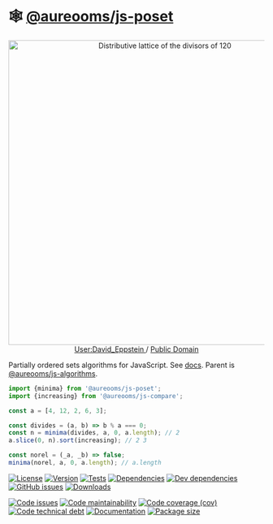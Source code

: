 :spider_web: [@aureooms/js-poset](https://make-github-pseudonymous-again.github.io/js-poset)
==

<p align="center">
<a href="https://commons.wikimedia.org/wiki/File:Birkhoff120.svg">
<img alt="Distributive lattice of the divisors of 120" src="https://upload.wikimedia.org/wikipedia/commons/7/7c/Birkhoff120.svg" width="600">
</a><br/>
<a href="https://en.wikipedia.org/wiki/User:David_Eppstein">
User:David_Eppstein
</a>
/
<a href="https://en.wikipedia.org/wiki/Public_domain">Public Domain</a>
</p>

Partially ordered sets algorithms for JavaScript.
See [docs](https://make-github-pseudonymous-again.github.io/js-poset).
Parent is [@aureooms/js-algorithms](https://github.com/make-github-pseudonymous-again/js-algorithms).

```js
import {minima} from '@aureooms/js-poset';
import {increasing} from '@aureooms/js-compare';

const a = [4, 12, 2, 6, 3];

const divides = (a, b) => b % a === 0;
const n = minima(divides, a, 0, a.length); // 2
a.slice(0, n).sort(increasing); // 2 3

const norel = (_a, _b) => false;
minima(norel, a, 0, a.length); // a.length
```

[![License](https://img.shields.io/github/license/make-github-pseudonymous-again/js-poset.svg)](https://raw.githubusercontent.com/make-github-pseudonymous-again/js-poset/main/LICENSE)
[![Version](https://img.shields.io/npm/v/@aureooms/js-poset.svg)](https://www.npmjs.org/package/@aureooms/js-poset)
[![Tests](https://img.shields.io/github/workflow/status/make-github-pseudonymous-again/js-poset/ci:test?event=push&label=tests)](https://github.com/make-github-pseudonymous-again/js-poset/actions/workflows/ci:test.yml?query=branch:main)
[![Dependencies](https://img.shields.io/david/make-github-pseudonymous-again/js-poset.svg)](https://david-dm.org/make-github-pseudonymous-again/js-poset)
[![Dev dependencies](https://img.shields.io/david/dev/make-github-pseudonymous-again/js-poset.svg)](https://david-dm.org/make-github-pseudonymous-again/js-poset?type=dev)
[![GitHub issues](https://img.shields.io/github/issues/make-github-pseudonymous-again/js-poset.svg)](https://github.com/make-github-pseudonymous-again/js-poset/issues)
[![Downloads](https://img.shields.io/npm/dm/@aureooms/js-poset.svg)](https://www.npmjs.org/package/@aureooms/js-poset)

[![Code issues](https://img.shields.io/codeclimate/issues/make-github-pseudonymous-again/js-poset.svg)](https://codeclimate.com/github/make-github-pseudonymous-again/js-poset/issues)
[![Code maintainability](https://img.shields.io/codeclimate/maintainability/make-github-pseudonymous-again/js-poset.svg)](https://codeclimate.com/github/make-github-pseudonymous-again/js-poset/trends/churn)
[![Code coverage (cov)](https://img.shields.io/codecov/c/gh/make-github-pseudonymous-again/js-poset/main.svg)](https://codecov.io/gh/make-github-pseudonymous-again/js-poset)
[![Code technical debt](https://img.shields.io/codeclimate/tech-debt/make-github-pseudonymous-again/js-poset.svg)](https://codeclimate.com/github/make-github-pseudonymous-again/js-poset/trends/technical_debt)
[![Documentation](https://make-github-pseudonymous-again.github.io/js-poset/badge.svg)](https://make-github-pseudonymous-again.github.io/js-poset/source.html)
[![Package size](https://img.shields.io/bundlephobia/minzip/@aureooms/js-poset)](https://bundlephobia.com/result?p=@aureooms/js-poset)
